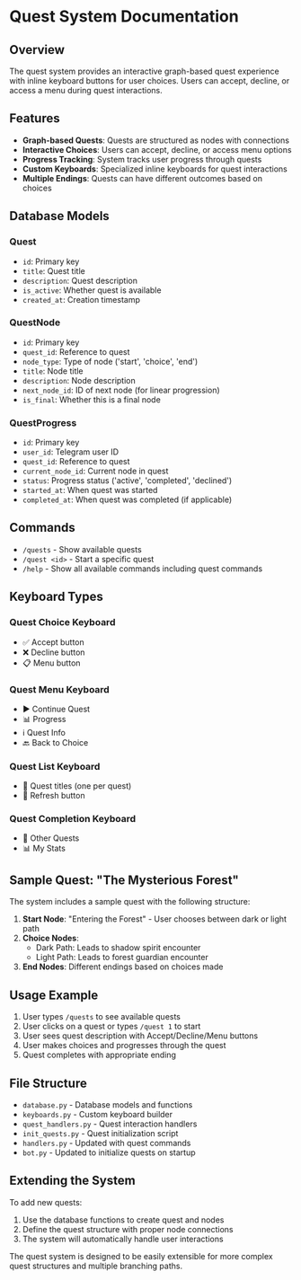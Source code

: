 # Quest System Documentation

## Overview

The quest system provides an interactive graph-based quest experience with inline keyboard buttons for user choices. Users can accept, decline, or access a menu during quest interactions.

## Features

- **Graph-based Quests**: Quests are structured as nodes with connections
- **Interactive Choices**: Users can accept, decline, or access menu options
- **Progress Tracking**: System tracks user progress through quests
- **Custom Keyboards**: Specialized inline keyboards for quest interactions
- **Multiple Endings**: Quests can have different outcomes based on choices

## Database Models

### Quest
- `id`: Primary key
- `title`: Quest title
- `description`: Quest description
- `is_active`: Whether quest is available
- `created_at`: Creation timestamp

### QuestNode
- `id`: Primary key
- `quest_id`: Reference to quest
- `node_type`: Type of node ('start', 'choice', 'end')
- `title`: Node title
- `description`: Node description
- `next_node_id`: ID of next node (for linear progression)
- `is_final`: Whether this is a final node

### QuestProgress
- `id`: Primary key
- `user_id`: Telegram user ID
- `quest_id`: Reference to quest
- `current_node_id`: Current node in quest
- `status`: Progress status ('active', 'completed', 'declined')
- `started_at`: When quest was started
- `completed_at`: When quest was completed (if applicable)

## Commands

- `/quests` - Show available quests
- `/quest <id>` - Start a specific quest
- `/help` - Show all available commands including quest commands

## Keyboard Types

### Quest Choice Keyboard
- ✅ Accept button
- ❌ Decline button  
- 📋 Menu button

### Quest Menu Keyboard
- ▶️ Continue Quest
- 📊 Progress
- ℹ️ Quest Info
- 🔙 Back to Choice

### Quest List Keyboard
- 🎯 Quest titles (one per quest)
- 🔄 Refresh button

### Quest Completion Keyboard
- 🎯 Other Quests
- 📊 My Stats

## Sample Quest: "The Mysterious Forest"

The system includes a sample quest with the following structure:

1. **Start Node**: "Entering the Forest" - User chooses between dark or light path
2. **Choice Nodes**: 
   - Dark Path: Leads to shadow spirit encounter
   - Light Path: Leads to forest guardian encounter
3. **End Nodes**: Different endings based on choices made

## Usage Example

1. User types `/quests` to see available quests
2. User clicks on a quest or types `/quest 1` to start
3. User sees quest description with Accept/Decline/Menu buttons
4. User makes choices and progresses through the quest
5. Quest completes with appropriate ending

## File Structure

- `database.py` - Database models and functions
- `keyboards.py` - Custom keyboard builder
- `quest_handlers.py` - Quest interaction handlers
- `init_quests.py` - Quest initialization script
- `handlers.py` - Updated with quest commands
- `bot.py` - Updated to initialize quests on startup

## Extending the System

To add new quests:

1. Use the database functions to create quest and nodes
2. Define the quest structure with proper node connections
3. The system will automatically handle user interactions

The quest system is designed to be easily extensible for more complex quest structures and multiple branching paths.
